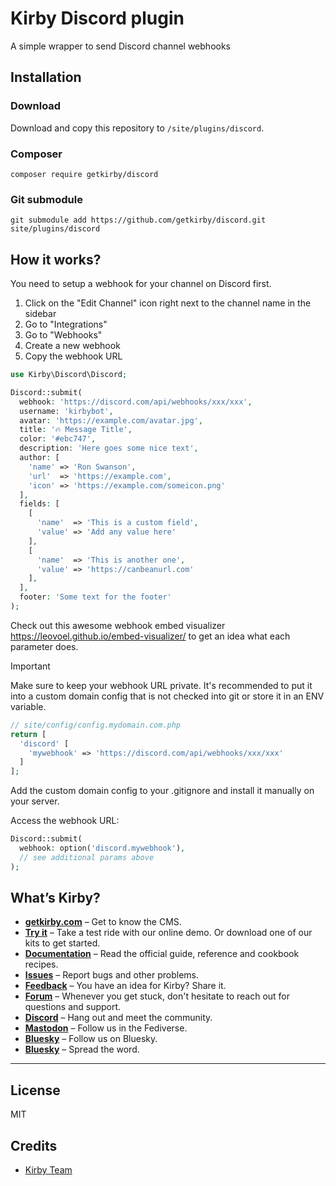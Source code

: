 # Kirby Discord plugin

A simple wrapper to send Discord channel webhooks

## Installation

### Download

Download and copy this repository to `/site/plugins/discord`.

### Composer

```
composer require getkirby/discord
```

### Git submodule

```
git submodule add https://github.com/getkirby/discord.git site/plugins/discord
```

## How it works?

You need to setup a webhook for your channel on Discord first.

1. Click on the "Edit Channel" icon right next to the channel name in the sidebar
2. Go to "Integrations"
3. Go to "Webhooks"
4. Create a new webhook
5. Copy the webhook URL

```php
use Kirby\Discord\Discord;

Discord::submit(
  webhook: 'https://discord.com/api/webhooks/xxx/xxx',
  username: 'kirbybot',
  avatar: 'https://example.com/avatar.jpg',
  title: '🔥 Message Title',
  color: '#ebc747',
  description: 'Here goes some nice text',
  author: [
    'name' => 'Ron Swanson',
    'url'  => 'https://example.com',
    'icon' => 'https://example.com/someicon.png'
  ],
  fields: [
    [
      'name'  => 'This is a custom field',
      'value' => 'Add any value here'
    ],
    [
      'name'  => 'This is another one',
      'value' => 'https://canbeanurl.com'
    ],
  ],
  footer: 'Some text for the footer'
);
```

Check out this awesome webhook embed visualizer https://leovoel.github.io/embed-visualizer/ to get an idea what each parameter does. 

> [!IMPORTANT]
> Make sure to keep your webhook URL private. It's recommended to put it into a custom domain config that is not checked into git or store it in an ENV variable.

```php
// site/config/config.mydomain.com.php
return [
  'discord' [
    'mywebhook' => 'https://discord.com/api/webhooks/xxx/xxx'
  ]
];
```

Add the custom domain config to your .gitignore and install it manually on your server.

Access the webhook URL:
```php
Discord::submit(
  webhook: option('discord.mywebhook'),
  // see additional params above
);
```

## What’s Kirby?

- **[getkirby.com](https://getkirby.com)** – Get to know the CMS.
- **[Try it](https://getkirby.com/try)** – Take a test ride with our online demo. Or download one of our kits to get started.
- **[Documentation](https://getkirby.com/docs/guide)** – Read the official guide, reference and cookbook recipes.
- **[Issues](https://github.com/getkirby/kirby/issues)** – Report bugs and other problems.
- **[Feedback](https://feedback.getkirby.com)** – You have an idea for Kirby? Share it.
- **[Forum](https://forum.getkirby.com)** – Whenever you get stuck, don't hesitate to reach out for questions and support.
- **[Discord](https://chat.getkirby.com)** – Hang out and meet the community.
- **[Mastodon](https://mastodon.social/@getkirby)** – Follow us in the Fediverse.
- **[Bluesky](https://bsky.app/profile/getkirby.com)** – Follow us on Bluesky.
- **[Bluesky](https://bsky.app/profile/getkirby.com)** – Spread the word.

---

## License

MIT

## Credits

- [Kirby Team](https://getkirby.com)
